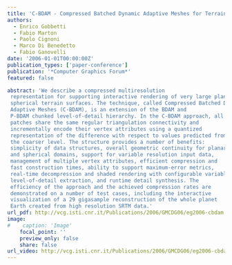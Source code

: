 ```yaml
---
title: 'C-BDAM - Compressed Batched Dynamic Adaptive Meshes for Terrain Rendering'
authors:
  - Enrico Gobbetti
  - Fabio Marton
  - Paolo Cignoni
  - Marco Di Benedetto
  - Fabio Ganovelli
date: '2006-01-01T00:00:00Z'
publication_types: ['paper-conference']
publication: '*Computer Graphics Forum*'
featured: false

abstract: 'We describe a compressed multiresolution 
 representation for supporting interactive rendering of very large planar and 
 spherical terrain surfaces. The technique, called Compressed Batched Dynamic 
 Adaptive Meshes (C-BDAM), is an extension of the BDAM and
 P-BDAM chunked level-of-detail hierarchy. In the C-BDAM approach, all
 patches share the same regular triangulation connectivity and
 incrementally encode their vertex attributes using a quantized
 representation of the difference with respect to values predicted from
 the coarser level. The structure provides a number of benefits:
 simplicity of data structures, overall geometric continuity for planar
 and spherical domains, support for variable resolution input data,
 management of multiple vertex attributes, efficient compression and
 fast construction times, ability to support maximum-error metrics,
 real-time decompression and shaded rendering with configurable variable
 level-of-detail extraction, and runtime detail synthesis. The
 efficiency of the approach and the achieved compression rates are
 demonstrated on a number of test cases, including the interactive
 visualization of a 29 gigasample reconstruction of the whole planet
 Earth created from high resolution SRTM data.'
url_pdf: http://vcg.isti.cnr.it/Publications/2006/GMCDG06/eg2006-cbdam.pdf
image:
#    caption: 'Image'
    focal_point: ''
    preview_only: false
    share: false
url_video: http://vcg.isti.cnr.it/Publications/2006/GMCDG06/eg2006-cbdam_divx5.avi
---
```


